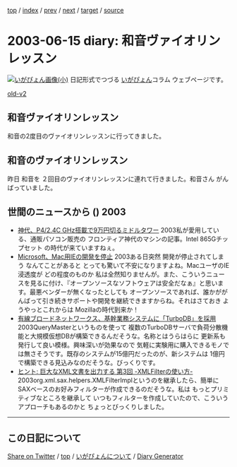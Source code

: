 [top](../index.html) 
 / [index](index.html) 
 / [prev](https://igapyon.github.io/diary/2003/ig030614.html) 
 / [next](https://igapyon.github.io/diary/2003/ig030616.html) 
 / [target](https://igapyon.github.io/diary/2003/ig030615.html) 
 / [source](https://github.com/igapyon/diary/blob/gh-pages/2003/ig030615.html.src.md) 

2003-06-15 diary: 和音ヴァイオリンレッスン
=====================================================================================================
[![いがぴょん画像(小)](https://igapyon.github.io/diary/images/iga200306s.jpg "いがぴょん")](https://igapyon.github.io/diary/memo/memoigapyon.html) 日記形式でつづる [いがぴょん](https://igapyon.github.io/diary/memo/memoigapyon.html)コラム ウェブページです。

[old-v2](ig030615-orig.html)

## 和音ヴァイオリンレッスン

和音の2度目のヴァイオリンレッスンに行ってきました。


## 和音のヴァイオリンレッスン

昨日 和音を ２回目のヴァイオリンレッスンに連れて行きました。和音さん がんばっていました。

## 世間のニュースから () 2003

* [神代、P4/2.4C GHz搭載で9万円切るミドルタワー](http://www.zdnet.co.jp/news/0306/13/njbt_07.html)  2003私が愛用している、通販パソコン販売の フロンティア神代のマシンの記事。Intel 865Gチップセット の時代が来ていますねぇ。
* [Microsoft、Mac用IEの開発を停止](http://www.zdnet.co.jp/news/0306/14/nebt_11.html)  2003ある日突然 開発が停止されてしまう なんてことがあると とっても驚いて不安になりますよね。MacユーザのIE浸透度が どの程度のものか 私は全然知りませんが。また、こういうニュースを見るに付け、『オープンソースなソフトウェアは安全だなぁ』と思います。最悪ベンダーが無くなったとしても オープンソースであれば、誰かががんばって引き続きサポートや開発を継続できますからね。それはさておき ようやっとこれからは Mozillaの時代到来か！
* [有線ブロードネットワークス、基幹業務システムに「TurboDB」を採用](http://www.zdnet.co.jp/enterprise/0306/13/epn21.html)  2003QueryMasterというものを使って 複数のTurboDBサーバで負荷分散機能と大規模仮想DBが構築できるんだそうな。名称とはうらはらに 更新系も発行して良い模様。興味深いが効果なので 気軽に実験用に購入できるモノでは無さそうです。既存のシステムが15億円だったのが、新システムは 1億円で構築できる見込みなのだそうな。びっくりです。
* [ヒント: 巨大なXML文書を出力する 第3回 -XMLFilterの使い方-](http://www-6.ibm.com/jp/developerworks/xml/030613/j_x-tipbigdoc3.html)  2003org.xml.sax.helpers.XMLFilterImplというのを継承したら、簡単にSAXベースのお好みフィルターが作成できるのだそうな。私は もっとプリミティブなところを継承して いつもフィルターを作成していたので、こういうアプローチもあるのかと ちょっとびっくりしました。

----------------------------------------------------------------------------------------------------

## この日記について

[Share on Twitter](https://twitter.com/intent/tweet?hashtags=igapyon%2Cdiary%2C%E3%81%84%E3%81%8C%E3%81%B4%E3%82%87%E3%82%93&text=%E5%92%8C%E9%9F%B3%E3%83%B4%E3%82%A1%E3%82%A4%E3%82%AA%E3%83%AA%E3%83%B3%E3%83%AC%E3%83%83%E3%82%B9%E3%83%B3&url=https%3A%2F%2Figapyon.github.io%2Fdiary%2F2003%2Fig030615.html) / [top](../index.html) / [いがぴょんについて](https://igapyon.github.io/diary/memo/memoigapyon.html) / [Diary Generator](https://github.com/igapyon/igapyonv3)
